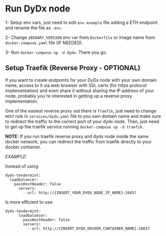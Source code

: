 # Run DyDx node

1- Setup env vars, just need to edit `env.example` file adding a ETH endpoint and rename the file as `.env`.

2- Change `$BINARY_VERSION` env var from `Dockerfile` or image name from `docker-compose.yaml` file (IF NEEDED).

3- Run `docker-compose up -d dydx`. There you go.


## Setup Traefik (Reverse Proxy - OPTIONAL)

If you want to create endpoints for your DyDx node with your own domain name, access to it via web browser with SSL certs (for https protocol implementation) and even share it without sharing the IP address of your node, probably you're interested in getting up a reverse proxy implementation.

One of the easiest reverse proxy out there is `Traefik`, just need to change `HOST` rule in `services/dydx.yaml` file to you own domain name and make sure to redirect the traffic to the correct port of your dydx node. Then, just need to get up the traefik service running `docker-compose up -d traefik`.

**NOTE:** If you run traefik reverse proxy and dydx node inside the same docker network, you can redirect the traffic from traefik directly to your docker container.

*EXAMPLE:*

Instead of using

```
dydx-tendermint:
  loadbalancer:
    passHostHeader: false
      servers:
        - url: http://{INSERT_YOUR_DYDX_NODE_IP_HERE}:26657
```

Is more efficient to use:

```
dydx-tendermint:
      loadbalancer:
        passHostHeader: false
        servers:
          - url: http://{INSERT_DYDX_DOCKER_CONTAINER_NAME}:26657
```
